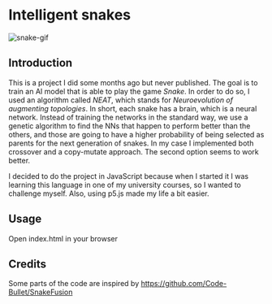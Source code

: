 # Intelligent snakes

![snake-gif](C:\Users\Sax\Desktop\robe\Progetti\snake\intelligent-snakes\img\snake.gif)



## Introduction

This is a project I did some months ago but never published. The goal is to train an AI model that is able to play the game *Snake*. In order to do so, I used an algorithm called *NEAT*, which stands for *Neuroevolution of augmenting topologies*. In short, each snake has a brain, which is a neural network. Instead of training the networks in the standard way, we use a genetic algorithm to find the NNs that happen to perform better than the others, and those are going to have a higher probability of being selected as parents for the next generation of snakes. In my case I implemented both crossover and a copy-mutate approach. The second option seems to work better.

I decided to do the project in JavaScript because when I started it I was learning this language in one of my university courses, so I wanted to challenge myself. Also, using p5.js made my life a bit easier.

## Usage

Open index.html in your browser

## Credits

Some parts of the code are inspired by https://github.com/Code-Bullet/SnakeFusion


